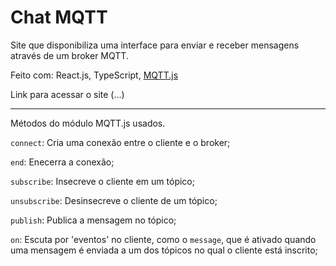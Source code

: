 # Chat MQTT

Site que disponibiliza uma interface para enviar e receber mensagens através de um broker MQTT.

Feito com: React.js, TypeScript, [MQTT.js](https://github.com/mqttjs)

Link para acessar o site (...)

<hr>

Métodos do módulo MQTT.js usados.

`connect`: Cria uma conexão entre o cliente e o broker;

`end`: Enecerra a conexão;

`subscribe`: Insecreve o cliente em um tópico;

`unsubscribe`: Desinsecreve o cliente de um tópico;

`publish`: Publica a mensagem no tópico;

`on`: Escuta por 'eventos' no cliente, como o `message`, que é ativado quando uma mensagem é enviada a um dos tópicos no qual o cliente está inscrito;
